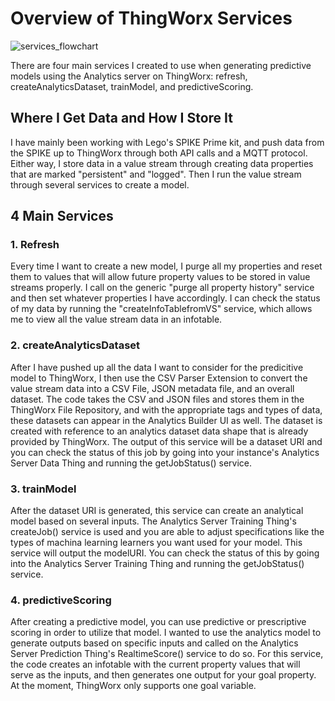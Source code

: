 # Overview of ThingWorx Services 
![services_flowchart](https://user-images.githubusercontent.com/49819466/128407966-ecd0203b-5cc9-4526-a695-d3d93114c313.jpg)

There are four main services I created to use when generating predictive models using the Analytics server on ThingWorx: refresh, createAnalyticsDataset, trainModel, and predictiveScoring.

## Where I Get Data and How I Store It 
I have mainly been working with Lego's SPIKE Prime kit, and push data from the SPIKE up to ThingWorx through both API calls and a MQTT protocol. Either way, I store data in a value stream through creating data properties that are marked "persistent" and "logged". Then I run the value stream through several services to create a model. 

## 4 Main Services 

### 1. Refresh
Every time I want to create a new model, I purge all my properties and reset them to values that will allow future property values to be stored in value streams properly. I call on the generic "purge all property history" service and then set whatever properties I have accordingly. I can check the status of my data by running the "createInfoTablefromVS" service, which allows me to view all the value stream data in an infotable. 

### 2. createAnalyticsDataset
After I have pushed up all the data I want to consider for the predicitive model to ThingWorx, I then use the CSV Parser Extension to convert the value stream data into a CSV File, JSON metadata file, and an overall dataset. The code takes the CSV and JSON files and stores them in the ThingWorx File Repository, and with the appropriate tags and types of data, these datasets can appear in the Analytics Builder UI as well. The dataset is created with reference to an analytics dataset data shape that is already provided by ThingWorx. The output of this service will be a dataset URI and you can check the status of this job by going into your instance's Analytics Server Data Thing and running the getJobStatus() service. 

### 3. trainModel 
After the dataset URI is generated, this service can create an analytical model based on several inputs. The Analytics Server Training Thing's createJob() service is used and you are able to adjust specifications like the types of machina learning learners you want used for your model. This service will output the modelURI. You can check the status of this by going into the Analytics Server Training Thing and running the getJobStatus() service. 

### 4. predictiveScoring
After creating a predictive model, you can use predictive or prescriptive scoring in order to utilize that model. I wanted to use the analytics model to generate outputs based on specific inputs and called on the Analytics Server Prediction Thing's RealtimeScore() service to do so. For this service, the code creates an infotable with the current property values that will serve as the inputs, and then generates one output for your goal property. At the moment, ThingWorx only supports one goal variable. 
